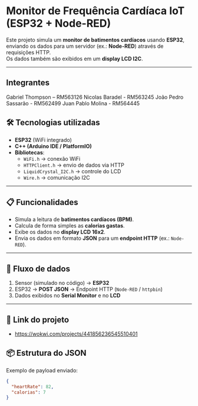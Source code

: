 # Monitor de Frequência Cardíaca IoT (ESP32 + Node-RED)

Este projeto simula um **monitor de batimentos cardíacos** usando **ESP32**, enviando os dados para um servidor (ex.: **Node-RED**) através de requisições HTTP.  
Os dados também são exibidos em um **display LCD I2C**.

---
## Integrantes
Gabriel Thompson – RM563126
Nicolas Baradel - RM563245
João Pedro Sassarão - RM562499
Juan Pablo Molina - RM564445


## 🛠️ Tecnologias utilizadas
- **ESP32** (WiFi integrado)  
- **C++ (Arduino IDE / PlatformIO)**  
- **Bibliotecas**:  
  - `WiFi.h` → conexão WiFi  
  - `HTTPClient.h` → envio de dados via HTTP  
  - `LiquidCrystal_I2C.h` → controle do LCD  
  - `Wire.h` → comunicação I2C  

---

## 📋 Funcionalidades
- Simula a leitura de **batimentos cardíacos (BPM)**.  
- Calcula de forma simples as **calorias gastas**.  
- Exibe os dados no **display LCD 16x2**.  
- Envia os dados em formato **JSON** para um **endpoint HTTP** (ex.: `Node-RED`).  

---

## 📡 Fluxo de dados
1. Sensor (simulado no código) → **ESP32**  
2. ESP32 → **POST JSON** → Endpoint HTTP (`Node-RED` / `httpbin`)  
3. Dados exibidos no **Serial Monitor** e no **LCD**  

---

## 🤖 Link do projeto
- https://wokwi.com/projects/441856236545510401

## 📦 Estrutura do JSON
Exemplo de payload enviado:
```json
{
  "heartRate": 82,
  "calorias": 7
}

